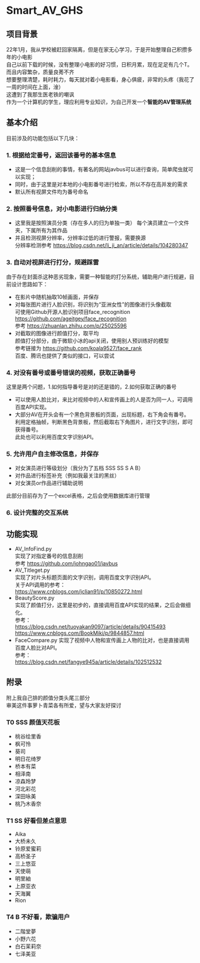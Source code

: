 # Smart_AV_GHS
## 项目背景
22年1月，我从学校被赶回家隔离，但是在家无心学习，于是开始整理自己积攒多年的小电影  
自己以前下载的时候，没有整理小电影的好习惯，日积月累，现在足足有几个T。而且内容繁杂，质量良莠不齐  
想要整理清楚，耗时耗力，每天就对着小电影看，身心俱疲，非常的头疼（我花了一周的时间在上面，淦）  
这遭到了我那生医老铁的嘲讽  
作为一个计算机的学生，理应利用专业知识，为自己开发一个**智能的AV管理系统**

## 基本介绍
目前涉及的功能包括以下几块：  

### 1. 根据给定番号，返回该番号的基本信息
* 这是一个信息刮削的事情，有著名的网站javbus可以进行查询，简单爬虫就可以实现；  
* 同时，由于这里是对本地的小电影番号进行检索，所以不存在高并发的需求
* 默认所有视屏文件均为番号命名

### 2. 按照番号信息，对小电影进行归纳分类 
* 这里我是按照演员分类（存在多人的归为单独一类） 每个演员建立一个文件夹，下属所有为其作品 
* 并且检测视屏分辨率，分辨率过低的进行警报，需要换源  
分辨率检测参考 https://blog.csdn.net/li_ji_an/article/details/104280347

### 3. 自动对视屏进行打分，规避踩雷
由于存在封面杀这种恶劣现象，需要一种智能的打分系统，辅助用户进行规避，目前设计思路如下：
* 在影片中随机抽取10帧画面，并保存
* 对每张图片进行人脸识别，将识别为“亚洲女性”的图像进行头像截取  
可使用Github开源人脸识别项目face_recognition https://github.com/ageitgey/face_recognition  
参考 https://zhuanlan.zhihu.com/p/25025596
* 对截取的图像进行颜值打分，取平均  
颜值打分部分，由于微软小冰的api关闭，使用别人预训练好的模型  
参考链接为 https://github.com/koala9527/face_rank  
百度、腾讯也提供了类似的接口，可以尝试

### 4. 对没有番号或番号错误的视频，获取正确番号
这里是两个问题，1.如何指导番号是对的还是错的，2.如何获取正确的番号
* 可以使用人脸比对，来比对视频中的人和宣传画上的人是否为同一人，可调用百度API实现。
* 大部分AV在开头会有一个黑色背景板的页面，出现标题，右下角会有番号。  
利用定格抽帧，判断黑色背景板，然后截取右下角图片，进行文字识别，即可获得番号。  
此处也可以利用百度文字识别API。

### 5. 允许用户自主修改信息，并保存
* 对女演员进行等级划分（我分为了五档 SSS SS S A B）
* 对作品进行标签补充（例如我最关注的黑丝）
* 对女演员or作品进行辅助说明
  
此部分目前存为了一个excel表格，之后会使用数据库进行管理

### 6. 设计完整的交互系统

## 功能实现
* AV_InfoFind.py  
实现了对指定番号的信息刮削  
参考 https://github.com/johngao01/javbus
* AV_Titleget.py  
实现了对片头标题页面的文字识别，调用百度文字识别API。  
关于API调用的参考：  
https://www.cnblogs.com/jclian91/p/10850272.html  
* BeautyScore.py  
实现了颜值打分，这里是初步的，直接调用百度API实现的结果，之后会做细化。  
参考：  
https://blog.csdn.net/tuoyakan9097/article/details/90415493  
https://www.cnblogs.com/BookMiki/p/9844857.html  
* FaceCompare.py
实现了视频中人物和宣传画上人物的比对，也是直接调用百度人脸比对API。  
参考：  
https://blog.csdn.net/fangye945a/article/details/102512532  

## 附录
附上我自己排的颜值分类头尾三部分  
审美这件事萝卜青菜各有所爱，望与大家友好探讨

### T0 SSS 颜值天花板
* 桃谷绘里香
* 枫可怜
* 葵司
* 明日花绮罗
* 桥本有菜
* 相泽南 
* 凉森玲梦
* 河北彩花
* 深田咏美
* 桃乃木香奈 
### T1 SS 好看但差点意思
* Aika
* 大桥未久
* 铃原爱蜜莉
* 高桥圣子
* 三上悠亚 
* 天使萌 
* 明里紬 
* 上原亚衣
* 天海翼
* Rion

### T4 B 不好看，欺骗用户
* 二階堂夢  
* 小野六花
* 白石茉莉奈
* 七泽美亚
